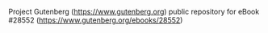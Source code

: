 Project Gutenberg (https://www.gutenberg.org) public repository for eBook #28552 (https://www.gutenberg.org/ebooks/28552)
